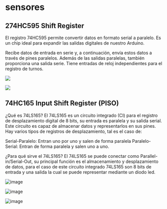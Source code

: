 # sensores
## 274HC595 Shift Register

El registro 74HC595 permite convertir datos en formato serial a paralelo. Es un chip ideal para expandir las salidas digitales de nuestro Arduino.

Recibe datos de entrada en serie y, a continuación, envía estos datos a través de pines paralelos. Además de las salidas paralelas, también proporciona una salida serie. Tiene entradas de reloj independientes para el registro de turnos. 

![](https://programarfacil.com/wp-content/uploads/2016/02/74HC595.jpg)


![](https://programarfacil.com/wp-content/uploads/2016/02/74HC595-1.jpg)


## 74HC165 Input Shift Register (PISO)

¿Qué es 74LS165?
El 74LS165 es un circuito integrado (CI) para el registro de desplazamiento digital de 8 bits, su entrada es paralela y su salida serial. Este circuito es capaz de almacenar datos y representarlos en sus pines. Hay varios tipos de registros de desplazamiento, tal es el caso de:

Serial-Paralelo: Entran uno por uno y salen de forma paralela
Paralelo-Serial: Entran de forma paralela y salen uno a uno.

¿Para qué sirve el 74LS165?
El 74LS165 se puede conectar como Parallel-in/Serial-Out, su principal función es el almacenamiento y desplazamiento de datos, para el caso de este circuito integrado 74LS165 son 8 bits de entrada y una salida la cual se  puede representar mediante un diodo led.

![image](https://user-images.githubusercontent.com/79483512/190944143-4108da1e-2f5b-47e6-9243-b53c6b5efe41.png)

![image](https://user-images.githubusercontent.com/79483512/190944098-9aa8a18f-841e-4309-ac05-cc272c644ca2.png)

![image](https://user-images.githubusercontent.com/79483512/190944118-af18aa4f-940a-4180-a445-9fd729e22874.png)
